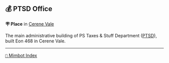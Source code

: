 ## 💰 PTSD Office

**🪧 Place** in [Cerene Vale](<https://zeithalt.github.io/r/cerene_vale.html>)

The main administrative building of PS Taxes & Stuff Department ([PTSD](<https://zeithalt.github.io/r/ptsd.html>)), built Eon 468 in Cerene Vale.

<!---
keywords: ps, cerene, vale, taxes, stuff, department, ptsd
aliases: 
-->
----------
[`📑` Mimbot Index](</index.md#aaf0>)